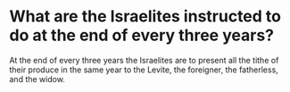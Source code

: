 # What are the Israelites instructed to do at the end of every three years?

At the end of every three years the Israelites are to present all the tithe of their produce in the same year to the Levite, the foreigner, the fatherless, and the widow.
